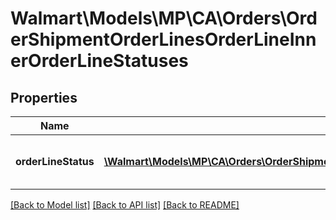 # Walmart\Models\MP\CA\Orders\OrderShipmentOrderLinesOrderLineInnerOrderLineStatuses

## Properties

Name | Type | Description | Notes
------------ | ------------- | ------------- | -------------
**orderLineStatus** | [**\Walmart\Models\MP\CA\Orders\OrderShipmentOrderLinesOrderLineInnerOrderLineStatusesOrderLineStatusInner[]**](OrderShipmentOrderLinesOrderLineInnerOrderLineStatusesOrderLineStatusInner.md) | Details about the Order Line status |


[[Back to Model list]](./) [[Back to API list]](../../../../../README.md#supported-apis) [[Back to README]](../../../../../README.md)
